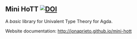 Mini HoTT [![DOI](https://zenodo.org/badge/172273050.svg)](https://zenodo.org/badge/latestdoi/172273050)
---------

A *basic* library for Univalent Type Theory for Agda.

Website documentation: http://jonaprieto.github.io/mini-hott

